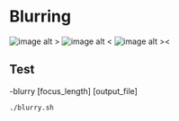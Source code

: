 # Blurring

![image alt >](https://user-images.githubusercontent.com/55251580/164578298-7fe43a46-8f2b-4c40-80a3-c0365120dac7.png)
![image alt <](https://user-images.githubusercontent.com/55251580/164578625-55e73ddd-3337-4686-9b94-20c9e6211837.png)
![image alt ><](https://user-images.githubusercontent.com/55251580/164578754-8580e80d-af46-4529-b320-bc2865352735.png)

## Test
-blurry [focus_length] [output_file]
```
./blurry.sh
```
